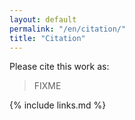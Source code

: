 ```yaml
---
layout: default
permalink: "/en/citation/"
title: "Citation"
---
```


Please cite this work as:

> FIXME

{% include links.md %}

